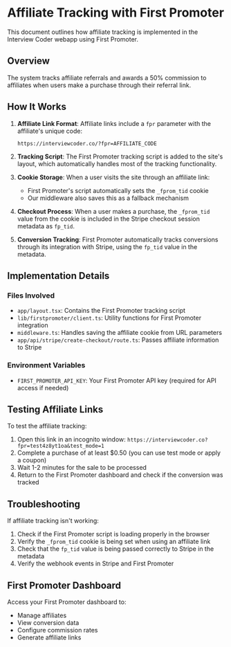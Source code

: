 # Affiliate Tracking with First Promoter

This document outlines how affiliate tracking is implemented in the Interview Coder webapp using First Promoter.

## Overview

The system tracks affiliate referrals and awards a 50% commission to affiliates when users make a purchase through their referral link.

## How It Works

1. **Affiliate Link Format**: Affiliate links include a `fpr` parameter with the affiliate's unique code:
   ```
   https://interviewcoder.co/?fpr=AFFILIATE_CODE
   ```

2. **Tracking Script**: The First Promoter tracking script is added to the site's layout, which automatically handles most of the tracking functionality.

3. **Cookie Storage**: When a user visits the site through an affiliate link:
   - First Promoter's script automatically sets the `_fprom_tid` cookie
   - Our middleware also saves this as a fallback mechanism

4. **Checkout Process**: When a user makes a purchase, the `_fprom_tid` value from the cookie is included in the Stripe checkout session metadata as `fp_tid`.

5. **Conversion Tracking**: First Promoter automatically tracks conversions through its integration with Stripe, using the `fp_tid` value in the metadata.

## Implementation Details

### Files Involved

- `app/layout.tsx`: Contains the First Promoter tracking script
- `lib/firstpromoter/client.ts`: Utility functions for First Promoter integration
- `middleware.ts`: Handles saving the affiliate cookie from URL parameters
- `app/api/stripe/create-checkout/route.ts`: Passes affiliate information to Stripe

### Environment Variables

- `FIRST_PROMOTER_API_KEY`: Your First Promoter API key (required for API access if needed)

## Testing Affiliate Links

To test the affiliate tracking:

1. Open this link in an incognito window: `https://interviewcoder.co?fpr=test4z8yt1oa&test_mode=1`
2. Complete a purchase of at least $0.50 (you can use test mode or apply a coupon)
3. Wait 1-2 minutes for the sale to be processed
4. Return to the First Promoter dashboard and check if the conversion was tracked

## Troubleshooting

If affiliate tracking isn't working:

1. Check if the First Promoter script is loading properly in the browser
2. Verify the `_fprom_tid` cookie is being set when using an affiliate link
3. Check that the `fp_tid` value is being passed correctly to Stripe in the metadata
4. Verify the webhook events in Stripe and First Promoter

## First Promoter Dashboard

Access your First Promoter dashboard to:
- Manage affiliates
- View conversion data
- Configure commission rates
- Generate affiliate links 